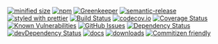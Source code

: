 [![minified size](https://badgen.net/bundlephobia/min/svelte-time-series)](https://bundlephobia.com/result?p=svelte-time-series)
[![npm](https://img.shields.io/npm/v/svelte-time-series.svg)](https://www.npmjs.com/package/svelte-time-series)
[![Greenkeeper](https://badges.greenkeeper.io/arlac77/svelte-time-series.svg)](https://greenkeeper.io/)
[![semantic-release](https://img.shields.io/badge/%20%20%F0%9F%93%A6%F0%9F%9A%80-semantic--release-e10079.svg)](https://github.com/arlac77/svelte-time-series)
[![styled with prettier](https://img.shields.io/badge/styled_with-prettier-ff69b4.svg)](https://github.com/prettier/prettier)
[![Build Status](https://secure.travis-ci.org/arlac77/svelte-time-series.png)](http://travis-ci.org/arlac77/svelte-time-series)
[![codecov.io](http://codecov.io/github/arlac77/svelte-time-series/coverage.svg?branch=master)](http://codecov.io/github/arlac77/svelte-time-series?branch=master)
[![Coverage Status](https://coveralls.io/repos/arlac77/svelte-time-series/badge.svg)](https://coveralls.io/r/arlac77/svelte-time-series)
[![Known Vulnerabilities](https://snyk.io/test/github/arlac77/svelte-time-series/badge.svg)](https://snyk.io/test/github/arlac77/svelte-time-series)
[![GitHub Issues](https://img.shields.io/github/issues/arlac77/svelte-time-series.svg?style=flat-square)](https://github.com/arlac77/svelte-time-series/issues)
[![Dependency Status](https://david-dm.org/arlac77/svelte-time-series.svg)](https://david-dm.org/arlac77/svelte-time-series)
[![devDependency Status](https://david-dm.org/arlac77/svelte-time-series/dev-status.svg)](https://david-dm.org/arlac77/svelte-time-series#info=devDependencies)
[![docs](http://inch-ci.org/github/arlac77/svelte-time-series.svg?branch=master)](http://inch-ci.org/github/arlac77/svelte-time-series)
[![downloads](http://img.shields.io/npm/dm/svelte-time-series.svg?style=flat-square)](https://npmjs.org/package/svelte-time-series)
[![Commitizen friendly](https://img.shields.io/badge/commitizen-friendly-brightgreen.svg)](http://commitizen.github.io/cz-cli/)
